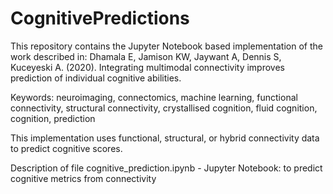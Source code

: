 # CognitivePredictions


This repository contains the Jupyter Notebook based implementation of the work described in: 
Dhamala E, Jamison KW, Jaywant A, Dennis S, Kuceyeski A. (2020). Integrating multimodal connectivity improves prediction of individual cognitive abilities. 

Keywords: neuroimaging, connectomics, machine learning, functional connectivity, structural connectivity, crystallised cognition, fluid cognition, cognition, prediction

This implementation uses functional, structural, or hybrid connectivity data to predict cognitive scores. 

Description of file
cognitive_prediction.ipynb - Jupyter Notebook: to predict cognitive metrics from connectivity
